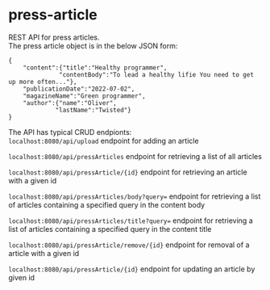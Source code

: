 # press-article

REST API for press articles.\
The press article object is in the below JSON form:

    {
        "content":{"title":"Healthy programmer",
                  "contentBody":"To lead a healthy lifie You need to get up more often..."},
        "publicationDate":"2022-07-02",
        "magazineName":"Green programmer",
        "author":{"name":"Oliver",
                 "lastName":"Twisted"}
    }


The API has typical CRUD endpionts:\
`localhost:8080/api/upload` endpoint for adding an article

`localhost:8080/api/pressArticles` endpoint for retrieving a list of all articles

`localhost:8080/api/pressArticle/{id}` endpoint for retrieving an article with a given id

`localhost:8080/api/pressArticles/body?query=` endpoint for retrieving a list of articles containing a specified query in the content body

`localhost:8080/api/pressArticles/title?query=` endpoint for retrieving a list of articles containing a specified query in the content title

`localhost:8080/api/pressArticle/remove/{id}` endpoint for removal of a article with a given id

`localhost:8080/api/pressArticle/{id}` endpoint for updating an article by given id
